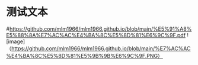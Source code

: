 # 测试文本
#https://github.com/mlm1966/mlm1966.github.io/blob/main/%E5%91%A8%E5%88%8A%E7%AC%AC%E4%BA%8C%E5%8D%81%E6%9C%9F.pdf
![image]（https://github.com/mlm1966/mlm1966.github.io/blob/main/%E7%AC%AC%E4%BA%8C%E5%8D%81%E5%9B%9B%E6%9C%9F.PNG）
